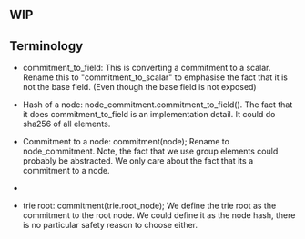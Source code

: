 ## WIP


## Terminology

- commitment_to_field: This is converting a commitment to a scalar. Rename this to "commitment_to_scalar" to emphasise the fact that it is not the base field. (Even though the base field is not exposed)

- Hash of a node: node_commitment.commitment_to_field(). The fact that it does commitment_to_field is an implementation detail. It could do sha256 of all elements.
  
- Commitment to a node: commitment(node); Rename to node_commitment. Note, the fact that we use group elements could probably be abstracted. We only care about the fact that its a commitment to a node.
- 
- trie root: commitment(trie.root_node); We define the trie root as the commitment to the root node. We could define it as the node hash, there is no particular safety reason to choose either.

